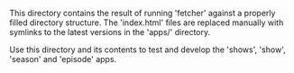 This directory contains the result of running 'fetcher' against a properly
filled directory structure. The 'index.html' files are replaced manually with
symlinks to the latest versions in the 'apps/' directory.

Use this directory and its contents to test and develop the 'shows', 'show',
'season' and 'episode' apps.
